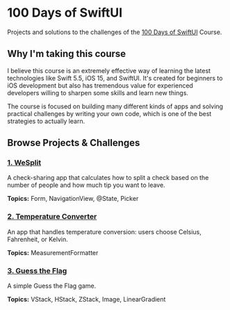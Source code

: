 # 100 Days of SwiftUI

Projects and solutions to the challenges of the [100 Days of SwiftUI](https://www.hackingwithswift.com/100/swiftui) Course.

## Why I'm taking this course

I believe this course is an extremely effective way of learning the latest technologies like Swift 5.5, iOS 15, and SwiftUI. It's created for beginners to iOS development but also has tremendous value for experienced developers willing to sharpen some skills and learn new things.

The course is focused on building many different kinds of apps and solving practical challenges by writing your own code, which is one of the best strategies to actually learn.

## Browse Projects & Challenges

### [1. WeSplit](/Project01/WeSplit/)

A check-sharing app that calculates how to split a check based on the number of people and how much tip you want to leave.

**Topics:** Form, NavigationView, @State, Picker

### [2. Temperature Converter](/Project02/Converter/)

An app that handles temperature conversion: users choose Celsius, Fahrenheit, or Kelvin.

**Topics:** MeasurementFormatter


### [3. Guess the Flag](/Project03/GuessTheFlag/)

A simple Guess the Flag game.

**Topics:** VStack, HStack, ZStack, Image, LinearGradient
